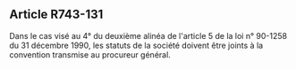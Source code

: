 Article R743-131
----
Dans le cas visé au 4° du deuxième alinéa de l'article 5 de la loi n° 90-1258 du
31 décembre 1990, les statuts de la société doivent être joints à la convention
transmise au procureur général.
